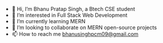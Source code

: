 - 👋 Hi, I’m Bhanu Pratap Singh, a Btech CSE student
- 👀 I’m interested in Full Stack Web Development
- 🌱 I’m currently learning MERN
- 💞️ I’m looking to collaborate on MERN open-source projects
- 📫 How to reach me bhanusinghpcm09@gmail.com

<!---
BhanuPS09/BhanuPS09 is a ✨ special ✨ repository because its `README.md` (this file) appears on your GitHub profile.
You can click the Preview link to take a look at your changes.
--->
